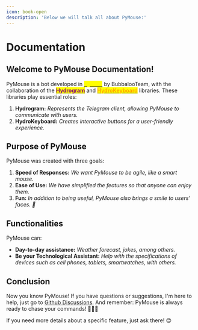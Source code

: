 ```yaml
---
icon: book-open
description: 'Below we will talk all about PyMouse:'
---
```


# Documentation

## **Welcome to PyMouse Documentation!**

PyMouse is a bot developed in [<mark style="color:yellow;">**Python**</mark>](https://www.python.org/) by BubbalooTeam, with the collaboration of the [<mark style="color:purple;">**Hydrogram**</mark>](https://hydrogram.org) and [<mark style="color:orange;">**HydroKeyboard**</mark>](https://github.com/DaviisDev/HydroKeyboard/blob/master/README.md#hydrokeyboard) libraries. These libraries play essential roles:

1. **Hydrogram:** _Represents the Telegram client, allowing PyMouse to communicate with users._
2. **HydroKeyboard:** _Creates interactive buttons for a user-friendly experience._

## Purpose of PyMouse&#x20;

PyMouse was created with three goals:

1. **Speed ​​of Responses:** _We want PyMouse to be agile, like a smart mouse._
2. **Ease of Use:** _We have simplified the features so that anyone can enjoy them._
3. **Fun:** _In addition to being useful, PyMouse also brings a smile to users' faces. 🎉_

## Functionalities&#x20;

PyMouse can:

* **Day-to-day assistance:** _Weather forecast, jokes, among others._
* **Be your Technological Assistant:** _Help with the specifications of devices such as cell phones, tablets, smartwatches, with others._

## Conclusion&#x20;

Now you know PyMouse! If you have questions or suggestions, I'm here to help, just go to [Github Discussions](https://github.com/BubbalooTeam/PyMouse/discussions). And remember: PyMouse is always ready to chase your commands! 🏃‍♂️💨

If you need more details about a specific feature, just ask there! 😊
